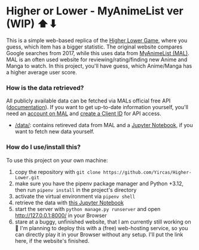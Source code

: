 # Higher or Lower - MyAnimeList ver (WIP) ⬆⬇
This is a simple web-based replica of the [Higher Lower Game](http://www.higherlowergame.com/), where you guess, which item has a bigger statistic. The original website compares Google searches from 2017, while this uses data from [MyAnimeList (MAL)](https://myanimelist.net/). MAL is an often used website for reviewing/rating/finding new Anime and Manga to watch. In this project, you'll have guess, which Anime/Manga has a higher average user score.

### How is the data retrieved?
All publicly available data can be fetched via MALs official free API ([documentation](https://myanimelist.net/apiconfig/references/api/v2)). If you want to get up-to-date information yourself, you'll need an [account on MAL](https://myanimelist.net/register.php?from=%2F&) and [create a Client ID](https://myanimelist.net/apiconfig/create) for API access.
- [/data/](https://github.com/Yircas/Higher-Lower/tree/main/data): contains retireved data from MAL and a [Jupyter Notebook](https://github.com/Yircas/Higher-Lower/tree/main/data/fetch_data.ipynb), if you want to fetch new data yourself.

### How do I use/install this?
To use this project on your own machine:
1. copy the repository with ```git clone https://github.com/Yircas/Higher-Lower.git```
2. make sure you have the pipenv package manager and Python +3.12, then run ```pipenv install``` in the project's directory
3. activate the virtual environment via ```pipenv shell```
4. retrieve the data with [this Jupyter Notebook](https://github.com/Yircas/Higher-Lower/tree/main/data/fetch_data.ipynb)
5. start the server with ```python manage.py runserver``` and open http://127.0.0.1:8000/ in your Browser
6. stare at a buggy, unfinished website, that I am currently still working on 🗿
I'm planning to deploy this with a (free) web-hosting service, so you can directly play it in your Browser without any setup. I'll put the link here, if the website's finished.